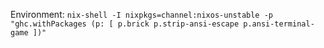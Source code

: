Environment: `nix-shell -I nixpkgs=channel:nixos-unstable -p "ghc.withPackages (p: [ p.brick p.strip-ansi-escape p.ansi-terminal-game ])"`
